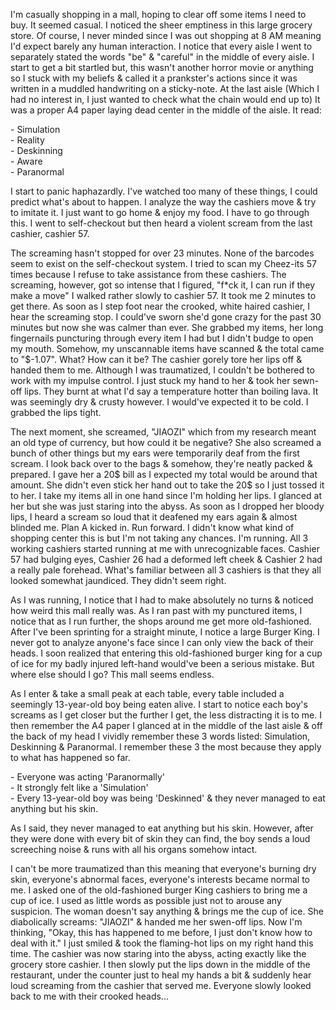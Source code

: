 I'm casually shopping in a mall, hoping to clear off some items I need to buy. It seemed casual. I noticed the sheer emptiness in this large grocery store. Of course, I never minded since I was out shopping at 8 AM meaning I'd expect barely any human interaction. I notice that every aisle I went to separately stated the words "be" & "careful" in the middle of every aisle. I start to get a bit startled but, this wasn't another horror movie or anything so I stuck with my beliefs & called it a prankster's actions since it was written in a muddled handwriting on a sticky-note. At the last aisle (Which I had no interest in, I just wanted to check what the chain would end up to) It was a proper A4 paper laying dead center in the middle of the aisle. It read:  


\- Simulation  
\- Reality  
\- Deskinning  
\- Aware  
\- Paranormal  


I start to panic haphazardly. I've watched too many of these things, I could predict what's about to happen. I analyze the way the cashiers move & try to imitate it. I just want to go home & enjoy my food. I have to go through this. I went to self-checkout but then heard a violent scream from the last cashier, cashier 57.   


The screaming hasn't stopped for over 23 minutes. None of the barcodes seem to exist on the self-checkout system. I tried to scan my Cheez-its 57 times because I refuse to take assistance from these cashiers. The screaming, however, got so intense that I figured, "f\*ck it, I can run if they make a move" I walked rather slowly to cashier 57. It took me 2 minutes to get there. As soon as I step foot near the crooked, white haired cashier, I hear the screaming stop. I could've sworn she'd gone crazy for the past 30 minutes but now she was calmer than ever. She grabbed my items, her long fingernails puncturing through every item I had but I didn't budge to open my mouth. Somehow, my unscannable items have scanned & the total came to "$-1.07". What? How can it be? The cashier gorely tore her lips off & handed them to me. Although I was traumatized, I couldn't be bothered to work with my impulse control. I just stuck my hand to her & took her sewn-off lips. They burnt at what I'd say a temperature hotter than boiling lava. It was seemingly dry & crusty however. I would've expected it to be cold. I grabbed the lips tight.   


The next moment, she screamed, "JIAOZI" which from my research meant an old type of currency, but how could it be negative? She also screamed a bunch of other things but my ears were temporarily deaf from the first scream. I look back over to the bags & somehow, they're neatly packed & prepared. I gave her a 20$ bill as I expected my total would be around that amount. She didn't even stick her hand out to take the 20$ so I just tossed it to her. I take my items all in one hand since I'm holding her lips. I glanced at her but she was just staring into the abyss. As soon as I dropped her bloody lips, I heard a scream so loud that it deafened my ears again & almost blinded me. Plan A kicked in. Run forward. I didn't know what kind of shopping center this is but I'm not taking any chances. I'm running. All 3 working cashiers started running at me with unrecognizable faces. Cashier 57 had bulging eyes, Cashier 26 had a deformed left cheek & Cashier 2 had a really pale forehead. What's familiar between all 3 cashiers is that they all looked somewhat jaundiced. They didn't seem right.  


As I was running, I notice that I had to make absolutely no turns & noticed how weird this mall really was. As I ran past with my punctured items, I notice that as I run further, the shops around me get more old-fashioned. After I've been sprinting for a straight minute, I notice a large Burger King. I never got to analyze anyone's face since I can only view the back of their heads. I soon realized that entering this old-fashioned burger king for a cup of ice for my badly injured left-hand would've been a serious mistake. But where else should I go? This mall seems endless.  


As I enter & take a small peak at each table, every table included a seemingly 13-year-old boy being eaten alive. I start to notice each boy's screams as I get closer but the further I get, the less distracting it is to me. I then remember the A4 paper I glanced at in the middle of the last aisle & off the back of my head I vividly remember these 3 words listed: Simulation, Deskinning & Paranormal. I remember these 3 the most because they apply to what has happened so far.   


\- Everyone was acting 'Paranormally'  
\- It strongly felt like a 'Simulation'  
\- Every 13-year-old boy was being 'Deskinned' & they never managed to eat anything but his skin.  


As I said, they never managed to eat anything but his skin. However, after they were done with every bit of skin they can find, the boy sends a loud screeching noise & runs with all his organs somehow intact.  


I can't be more traumatized than this meaning that everyone's burning dry skin, everyone's abnormal faces, everyone's interests became normal to me. I asked one of the old-fashioned burger King cashiers to bring me a cup of ice. I used as little words as possible just not to arouse any suspicion. The woman doesn't say anything & brings me the cup of ice. She diabolically screams: "JIAOZI" & handed me her swen-off lips. Now I'm thinking, "Okay, this has happened to me before, I just don't know how to deal with it." I just smiled & took the flaming-hot lips on my right hand this time. The cashier was now staring into the abyss, acting exactly like the grocery store cashier. I then slowly put the lips down in the middle of the restaurant, under the counter just to heal my hands a bit & suddenly hear loud screaming from the cashier that served me. Everyone slowly looked back to me with their crooked heads...